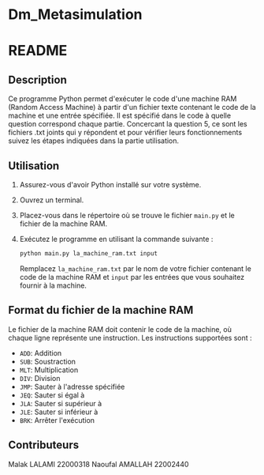 # Dm_Metasimulation 
# README

## Description

Ce programme Python permet d'exécuter le code d'une machine RAM (Random Access Machine) à partir d'un fichier texte contenant le code de la machine et une entrée spécifiée.
Il est spécifié dans le code à quelle question correspond chaque partie.
Concercant la question 5, ce sont les fichiers .txt joints qui y répondent et pour vérifier leurs fonctionnements suivez les étapes indiquées dans la partie utilisation.

## Utilisation

1. Assurez-vous d'avoir Python installé sur votre système.
2. Ouvrez un terminal.
3. Placez-vous dans le répertoire où se trouve le fichier `main.py` et le fichier de la machine RAM.
4. Exécutez le programme en utilisant la commande suivante :

    ```bash
    python main.py la_machine_ram.txt input
    ```

    Remplacez `la_machine_ram.txt` par le nom de votre fichier contenant le code de la machine RAM et `input` par les entrées que vous souhaitez fournir à la machine.

    

## Format du fichier de la machine RAM

Le fichier de la machine RAM doit contenir le code de la machine, où chaque ligne représente une instruction. Les instructions supportées sont :

- `ADD`: Addition
- `SUB`: Soustraction
- `MLT`: Multiplication
- `DIV`: Division
- `JMP`: Sauter à l'adresse spécifiée
- `JEQ`: Sauter si égal à
- `JLA`: Sauter si supérieur à
- `JLE`: Sauter si inférieur à
- `BRK`: Arrêter l'exécution

## Contributeurs
Malak LALAMI 22000318
Naoufal AMALLAH 22002440
